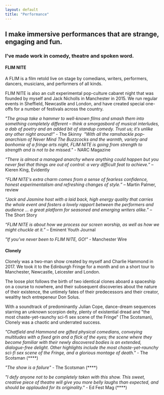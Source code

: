 ```yaml
---
layout: default
title: "Performance"
---
```


## I make immersive performances that are strange, engaging and fun.

### I've made work in comedy, theatre and spoken word.

#### FLIM NITE

A FLIM is a film retold live on stage by comedians, writers, performers, dancers, musicians, and performers of all kinds.

FLIM NITE is also an cult experimental pop-culture cabaret night that was founded by myself and Jack Nicholls in Manchester in 2015. We run regular events in Sheffield, Newcastle and London, and have created special one-offs for a number of festivals across the country.

_"The group take a hammer to well-known films and smash them into something completely different – think a smorgasbord of musical interludes, a dab of poetry and an added bit of standup comedy. Trust us; it’s unlike any other night around!"_ - The Skinny
​
_"With all the ramshackle pop-anarchism of Never Mind The Buzzcocks and the warmth, variety and bonhomie of a fringe arts night, FLIM NITE is going from strength to strength and is not to be missed."_ - NARC Magazine

_“There is almost a managed anarchy where anything could happen but you never feel that things are out of control: a very difficult feat to achieve.”_ – Kieren King, Evidently

_“FLIM NITE's extra charm comes from a sense of fearless confidence, honest experimentalism and refreshing changes of style.”_ – Martin Palmer, review

_“Jack and Jasmine host with a laid back, high energy quality that carries the whole event and fosters a lovely rapport between the performers and audience … a great platform for seasoned and emerging writers alike.”_ – The Short Story

_“FLIM NITE is about how we process our screen worship, as well as how we might chuckle at it.”_ – Eminent Youth Journal

_"If you’ve never been to FLIM NITE, GO!"_ - Manchester Wire

#### Clonely

Clonely was a two-man show created by myself and Charlie Hammond in 2017. We took it to the Edinburgh Fringe for a month and on a short tour to Manchester, Newcastle, Leicester and London.

The loose plot follows the birth of two identical clones aboard a spaceship on a course to nowhere, and their subsequent discoveries about the nature of their existence, the untimely fates of their predecessors and their creator, wealthy tech entrepeneur Don Solus.

With a soundtrack of predominantly Julian Cope, dance-dream sequences starring an unknown scorpion deity, plenty of existential dread and "the most chaste-yet-raunchy sci-fi sex scene of the Fringe" (The Scotsman), Clonely was a chaotic and underrated success.

_"Chatfield and Hammond are gifted physical comedians, conveying multitudes with a fixed grin and a flick of the eyes; the scene where they become familiar with their newly discovered bodies is an extended, dialogue-free delight. Other highlights include the most chaste-yet-raunchy sci-fi sex scene of the Fringe, and a glorious montage of death."_ - The Scotsman (\*\*\*\*)

_"The show is a failure"_ - The Scotsman (\*\*\*\*)

_"I defy anyone not to be completely taken with this show. This sweet, creative piece of theatre will give you more belly laughs than expected, and should be applauded for its originality."_ - Ed Fest Mag (\*\*\*\*)
